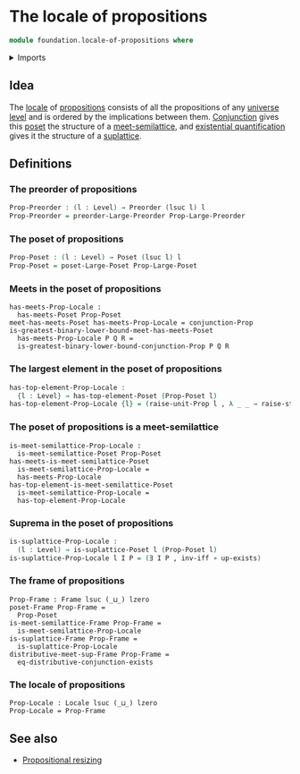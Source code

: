 # The locale of propositions

```agda
module foundation.locale-of-propositions where
```

<details><summary>Imports</summary>

```agda
open import foundation.dependent-pair-types
open import foundation.existential-quantification
open import foundation.large-locale-of-propositions
open import foundation.logical-equivalences
open import foundation.unit-type
open import foundation.universe-levels

open import foundation-core.function-types

open import order-theory.large-posets
open import order-theory.large-preorders
open import order-theory.posets
open import order-theory.preorders
open import order-theory.suplattices
open import order-theory.top-elements-posets
```

</details>

## Idea

The [locale](order-theory.locales.md) of
[propositions](foundation-core.propositions.md) consists of all the propositions
of any [universe level](foundation.universe-levels.md) and is ordered by the
implications between them. [Conjunction](foundation.conjunction.md) gives this
[poset](order-theory.posets.md) the structure of a
[meet-semilattice](order-theory.meet-semilattices.md), and
[existential quantification](foundation.existential-quantification.md) gives it
the structure of a [suplattice](order-theory.suplattices.md).

## Definitions

### The preorder of propositions

```agda
Prop-Preorder : (l : Level) → Preorder (lsuc l) l
Prop-Preorder = preorder-Large-Preorder Prop-Large-Preorder
```

### The poset of propositions

```agda
Prop-Poset : (l : Level) → Poset (lsuc l) l
Prop-Poset = poset-Large-Poset Prop-Large-Poset
```

### Meets in the poset of propositions

```text
has-meets-Prop-Locale :
  has-meets-Poset Prop-Poset
meet-has-meets-Poset has-meets-Prop-Locale = conjunction-Prop
is-greatest-binary-lower-bound-meet-has-meets-Poset
  has-meets-Prop-Locale P Q R =
  is-greatest-binary-lower-bound-conjunction-Prop P Q R
```

### The largest element in the poset of propositions

```agda
has-top-element-Prop-Locale :
  {l : Level} → has-top-element-Poset (Prop-Poset l)
has-top-element-Prop-Locale {l} = (raise-unit-Prop l , λ _ _ → raise-star)
```

### The poset of propositions is a meet-semilattice

```text
is-meet-semilattice-Prop-Locale :
  is-meet-semilattice-Poset Prop-Poset
has-meets-is-meet-semilattice-Poset
  is-meet-semilattice-Prop-Locale =
  has-meets-Prop-Locale
has-top-element-is-meet-semilattice-Poset
  is-meet-semilattice-Prop-Locale =
  has-top-element-Prop-Locale
```

### Suprema in the poset of propositions

```agda
is-suplattice-Prop-Locale :
  (l : Level) → is-suplattice-Poset l (Prop-Poset l)
is-suplattice-Prop-Locale l I P = (∃ I P , inv-iff ∘ up-exists)
```

### The frame of propositions

```text
Prop-Frame : Frame lsuc (_⊔_) lzero
poset-Frame Prop-Frame =
  Prop-Poset
is-meet-semilattice-Frame Prop-Frame =
  is-meet-semilattice-Prop-Locale
is-suplattice-Frame Prop-Frame =
  is-suplattice-Prop-Locale
distributive-meet-sup-Frame Prop-Frame =
  eq-distributive-conjunction-exists
```

### The locale of propositions

```text
Prop-Locale : Locale lsuc (_⊔_) lzero
Prop-Locale = Prop-Frame
```

## See also

- [Propositional resizing](foundation.propositional-resizing.md)
